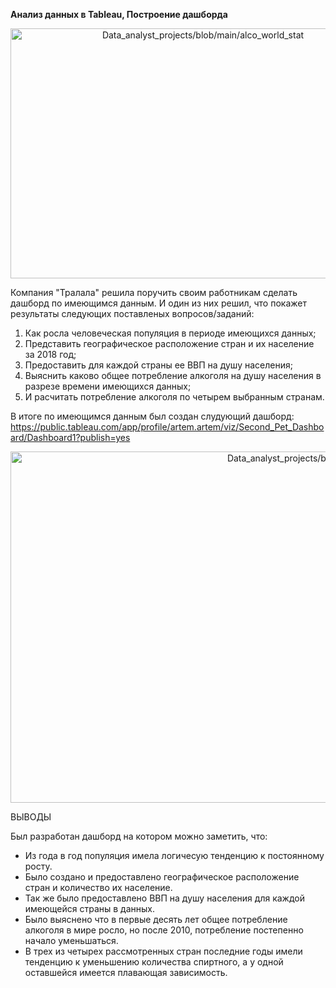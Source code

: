 
**Анализ данных в Tableau, Построение дашборда**

<p align="center"><img src="https://github.com/ArtemPlgn/Data_analyst_projects/blob/main/alco_world_stat/alco.jpg" alt="Data_analyst_projects/blob/main/alco_world_stat" border="0" style='width:600px;height:400px'/>

  
Компания "Тралала" решила поручить своим работникам сделать дашборд по имеющимся данным. И один из них решил, что покажет результаты следующих поставленых вопросов/заданий:
  
  1. Как росла человеческая популяция в периоде имеющихся данных;
  2. Представить географическое расположение стран и их население за 2018 год;
  3. Предоставить для каждой страны ее ВВП на душу населения;
  4. Выяснить каково общее потребление алкоголя на душу населения в разрезе времени имеющихся данных;
  5. И расчитать потребление алкоголя по четырем выбранным странам.
  
  
В итоге по имеющимся данным был создан слудующий дашборд:
https://public.tableau.com/app/profile/artem.artem/viz/Second_Pet_Dashboard/Dashboard1?publish=yes
  
  
  <p align="center"><img src="https://github.com/ArtemPlgn/Data_analyst_projects/blob/main/alco_world_stat/Dashboard.png" alt="Data_analyst_projects/blob/main/alco_world_stat" border="0" style='width:1000px;height:562px'/>
   
   
    
 ВЫВОДЫ
    
 Был разработан дашборд на котором можно заметить, что:
    
 - Из года в год популяция имела логичесую тенденцию к постоянному росту.
 - Было создано и предоставлено географическое расположение стран и количество их население.
 - Так же было предоставлено ВВП на душу населения для каждой имеющейся страны в данных.
 - Было выяснено что в первые десять лет общее потребление алкоголя в мире росло, но после 2010, потребление постепенно начало уменьшаться.
 - В трех из четырех рассмотренных стран последние годы имели тенденцию к уменьшению количества спиртного, а у одной оставшейся имеется плавающая зависимость.
    
  

